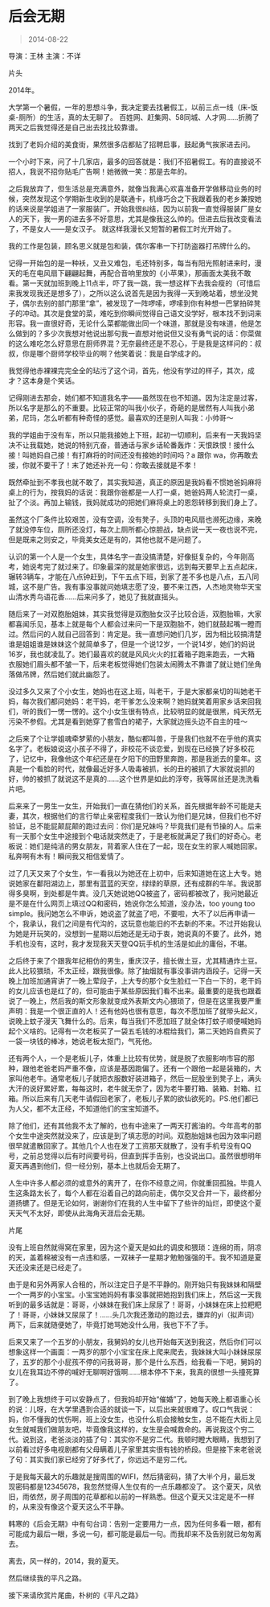 # 后会无期

> 2014-08-22

导演：王林 主演：不详

片头

2014年。

大学第一个暑假，一年的思想斗争，我决定要去找暑假工，以前三点一线（床-饭桌-厕所）的生活，真的太无聊了。 百姓网、赶集网、58同城、人才网……折腾了两天之后我觉得还是自己出去找比较靠谱。

找到了老妈介绍的美食街，果然很多店都贴了招聘启事，鼓起勇气挨家进去问。

一个小时下来，问了十几家店，最多的回答就是：我们不招暑假工。有的直接说不招人，我说不招你贴毛广告啊！她微微一笑：那是去年的。

之后我放弃了，但生活总是充满意外，就像当我满心欢喜准备开学做移动业务的时候，突然发现这个学期新生收到的是联通卡，机缘巧合之下我跟着我的老乡兼按她的话来说是学姐进了一家服装厂。开始我很纠结，因为以前我一直觉得服装厂是女人的天下，我一男的进去多不好意思，尤其是像我这么帅的。但进去后我改变看法了，不是女人——是女汉子。 就这样我漫长又短暂的暑假工时光开始了。

我的工作是包装，顾名思义就是包和装，偶尔客串一下打防盗器打吊牌什么的。

记得一开始包的是一种袄，又丑又难包，毛还特别多，每当有阳光照射进来时，漫天的毛在电风扇下翩翩起舞，再配合音响里放的《小苹果》，那画面太美我不敢看。第一天就加班到晚上11点半，吓了我一跳，我一想这样下去我会瘦的（可惜后来我发现我还是想多了），之所以这么说首先是因为我得一天到晚站着，想坐没凳子，偶尔去别的部门那里“拿”，被发现了一阵啰嗦，啰嗦到你有种想一巴掌拍碎凳子的冲动。其次是食堂的菜，难吃到你瞬间觉得自己语文没学好，根本找不到词来形容。我一直很好奇，无论什么菜都能做出同一个味道，那就是没有味道，他是怎么做到的？多少次我想对他说出那句我一直想对他说但又没有勇气说的话：你菜做的这么难吃怎么好意思在厨师界混？无奈最终还是不忍心，于是我是这样问的：叔叔，你是哪个厨师学校毕业的啊？他笑着说：我是自学成才的。

我觉得他赤裸裸完完全全的玷污了这个词，首先，他没有学过的样子，其次，成才？这本身是个笑话。

记得刚进去那会，她们都不知道我名字——虽然现在也不知道。因为注定是过客，所以名字是那么的不重要。比较正常的叫我小伙子，奇葩的是居然有人叫我小弟弟，尼玛，怎么听都有种奇怪的感觉。最喜欢的还是别人叫我：小帅哥～

我的学姐由于没有车，所以只能我接她上下班，起初一切顺利，后来有一天我妈坚决不让我载她，她说的特别亢奋，普通话与家乡话轮番轰炸：天恨跌恨！接什么接！叫她妈自己接！有打麻将的时间还没有接她的时间吗？a 跟你 wa，你再敢去接，你就不要干了！末了她还补充一句：你敢去接就是不孝！

既然牵扯到不孝我也就不敢了，其实我知道，真正的原因是我妈看不惯她爸妈麻将桌上的行为，按我妈的话说：我跟你爸都是一人打一桌，她爸妈两人轮流打一桌，扯了个淡。再加上输钱，我妈就成功的把她们麻将桌上的恩怨转移到我们身上了。

虽然这个厂条件比较艰苦，没有空调，没有凳子，头顶的电风扇也濒死边缘，来晚了就没停车位，厕所还没灯，每次上厕所都心惊胆战，缺点说一天一夜也说不完，但是既来之则安之，毕竟美女还是有的，其他也就不是问题了。

认识的第一个人是一个女生，具体名字一直没搞清楚，好像挺复杂的，今年刚高考，她说考完了就过来了。印象最深的就是她家很远，远到每天要早上五点起床，辗转3辆车，才能在八点钟赶到，下午五点下班，到家了差不多也是八点，五八同城，这不是广告。我有事没事就问她填志愿了没，要不来江西，人杰地灵物华天宝山清水秀鸟语花香……后来问多了，她见了我就直摇头。

随后来了一对双胞胎姐妹，其实我觉得是双胞胎女汉子比较合适，双胞胎嘛，大家都喜闻乐见，基本上就是每个人都会过来问一下是双胞胎不，她们就鼓起嘴一瞪而过。然后问的人就自己回答到：肯定是。我一直想问她们几岁，因为相比较搞清楚谁是姐姐谁是妹妹这个就简单多了，但是一个说12岁，一个说14岁，她们的妈说16岁，我也就凌乱了。她们最喜欢的就是风风火火的扛着箱子跑来跑去，一大箱衣服她们眉头都不皱一下，后来老板觉得她们包装太闹腾太不靠谱了就让她们坐角落做吊牌，然后她们就此幽怨了。

没过多久又来了个小女生，她妈也在这上班，叫老干，于是大家都亲切的叫她老干妈，每次我们都问她妈：老干妈，老干爹怎么没来啊？她妈就笑着用家乡话来回我们，听的我们一愣一愣的。这个小女生很有特点，比较明显的就是很黑，纯天然无污染不参假。尤其是看到她穿了套雪白的裙子，大家就边摇头边不自主的哇～

之后来了个让学姐魂牵梦萦的小朋友，酷似都叫兽，于是我们也就不在乎他的真实名字了。老板娘说这小孩子不得了，非校花不谈恋爱，到现在已经换了好多校花了，记忆中，我像他这个年纪还是在夕阳下的田野里奔跑，那是我逝去的童年。这真是一个看脸的时代，就像最近好多人吸毒被抓，长的丑的被抓了大家就说抓的好，帅的被抓了就说这不是真的……这个世界是如此的浮夸，我等屌丝还是洗洗看片吧。

后来来了一男生一女生，开始我们一直在猜他们的关系，首先根据年龄不可能是夫妻，其次，根据他们的言行举止亲密程度我们一致认为他们是兄妹，但我们也不好验证，总不能屁颠屁颠的跑过去问：你们是兄妹吗？毕竟我们是有节操的人。后来有一天那个女生中途接到个电话就突然走了，于是老板就满足了我们的好奇心。老板说：她们是纯洁的男女朋友，背着家人住在了一起，现在女生的家人喊她回家。私奔啊有木有！瞬间我又相信爱情了。

过了几天又来了个女生，乍一看我以为她还在上初中，后来知道她在这上大专。她说她家在鄱阳湖边上，那里有蓝蓝的天空，绿绿的草原，还有成群的牛羊。我说那得多臭啊，到处都是牛粪。没几天她说她QQ被盗了，密码都被改了，我问她最近是不是在什么网页上填过QQ和密码，她说你怎么知道，没办法，too young too simple。我问她怎么不申诉，她说盗了就盗了吧，不要啦，大不了以后再申请一个，我承认，我们之间是有代沟的，这玩意也能旧的不去新的不来。不过开始我认为她是开玩笑的，没想到一星期以后她还是无动于衷，她说真的不要了。此外，她手机也没有，这时，我才发现我天天登QQ玩手机的生活是如此的庸俗，不堪。

之后终于来了个跟我年纪相仿的男生，重庆汉子，擅长做土豆，尤其精通炸土豆。此人比较猥琐，不太正经，跟我很像。除了抽烟就有事没事讲内涵段子。记得一天晚上加班加通宵讲了一晚上荤段子，上大专的那个女生脸红一下白一下的，老干妈的女儿应该也是红了的，但可能由于某些原因我们看不出来。最重要的是我也跟着说了一晚上，然后我的斯文形象就变成外表斯文内心猥琐了，但是在这里我要严重声明：我是一个很正直的人！还有他妈也很有意思，每次不愿加班了就带头起义，说晚上蚊子漫天飞舞什么的。后来，每当我们不愿加班了就全体打蚊子顺便喊她妈起个义啥的。记得有一次老板买了一袋五毛钱的冰棍给我们，第二天她妈自费买了一袋一块钱的棒冰，她说老板太抠门，气死他。

还有两个人，一个是老板儿子，体重上比较有优势，就是脱了衣服影响市容的那种，跟他老爸老妈严重不像，应该是基因跑偏了。还有一个跟他一起是装箱的，大家叫他老牛。通常老板儿子就把衣服数好装进箱子，然后一屁股坐到凳子上，满头大汗的说好累好累，每每这时，老牛就无奈了，因为老牛要打箱、装箱、封箱、扛箱。所以后来有几天老牛请假回老家了，老板儿子累的欲仙欲死的。PS.他们都已为人父，都不太正经，不知道他们的宝宝知道不。

除了他们，还有其他我不太了解的，也有中途来了一两天打酱油的。今年高考的那个女生中途突然就没来了，应该是到了填志愿的时间。双胞胎姐妹也因为效率问题很早就遣散回家了。其他几个人也在发了工资那天就散了，没有手机号没有QQ号，之前总觉得以后有时间要号码，但直到挥手告别，也没说出口。虽然很想明年夏天再遇到他们，但一经分别，基本上也就后会无期了。

人生中许多人都必须的或意外的离开了，在你不经意之间，你就重回孤独。毕竟人生这条路太长了，每个人都在沿着自己的路向前走，偶尔交叉合并一下，最终都分道扬镳了。但是无论如何，谢谢你们在我的人生中留下了些许的灿烂，即使这个夏天天气不太好，即使从此海角天涯后会无期。

片尾

没有上班自然就得窝在家里，因为这个夏天是如此的调皮和猥琐：连绵的雨，阴凉的天，盖着棉被没有一点违和感，一双袜子一星期才勉勉强强的干。我不知道是夏天还没来还是已经走了。

由于是和另外两家人合租的，所以注定日子是不平静的。刚开始只有我妹妹和隔壁一个一两岁的小宝宝。小宝宝她妈妈有事没事就把她抱到我们床上，然后这一天我听到的最多话就是：哥哥，小妹妹在我们床上尿尿了！哥哥，小妹妹在床上拉粑粑了！哥哥，小妹妹又尿尿了！……头几次我还激动的跑过去，嫌弃的yi（拟声词）两下，后来就随便她了，毕竟打她骂她没什么用，我也下不了手。

后来又来了一个五岁的小朋友，我舅妈的女儿也开始每天送到我这，然后你们可以想象这样一个画面：一两岁的那个小宝宝在床上爬来爬去，我妹妹大叫小妹妹尿尿了，五岁的那个小屁孩不停的问我哥哥，那个是什么东西，给我看一下吧，舅妈的女儿在我耳边不停的喊好无聊啊好饿啊……根本停不下来，我真的很想一头撞死算了。

到了晚上我想终于可以安静点了，但我妈却开始“催婚”了，她每天晚上都语重心长的说：儿呀，在大学里遇到合适的就谈一下，以后出来就很难了。叹口气我说：妈，你不懂我的忧伤啊，班上没女生，也没什么机会接触女生，总不能在大街上见女生就喊我们做朋友吧，毕竟像我这样的，女生是会喊救命的。再说我这个穷二代。说到这，老爸淡淡的插了句：其实你不是穷二代。我顿时瞪大眼睛，我想到了以前看过好多电视剧都有父母瞒着儿子家里其实很有钱的桥段。但是接下来老爸说了句：其实我们家已经穷了好多代了，你远远不是穷二代。

于是我每天最大的乐趣就是搜周围的WIFI，然后猜密码，猜了大半个月，最后发现密码都是12345678，我忽然觉得人生仅有的一点乐趣都没了。 这个夏天，风依旧，雨依然，房子周围的花草都和以前的一样熟悉。但这个夏天又注定是不一样的，从来没有像这个夏天这么不平静。

韩寒的《后会无期》中有句台词：告别一定要用力一点，因为任何多看一眼，都有可能成为最后一眼，多说一句，都可能是最后一句。而我却来不及告别就已匆匆离去。

离去，风一样的，2014，我的夏天。

然后继续我的平凡之路。

接下来请欣赏片尾曲，朴树的《平凡之路》